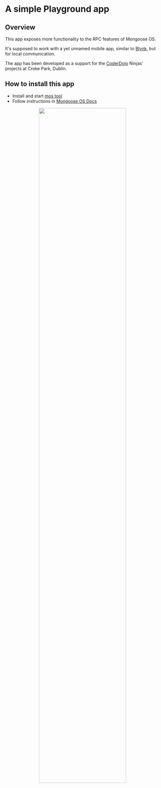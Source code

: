 # A simple Playground app

## Overview

This app exposes more functionality to the RPC features of Mongoose OS.

It's supposed to work with a yet unnamed mobile app, similar to [Blynk](http://www.blynk.cc), but for local communication.

The app has been developed as a support for the [CoderDojo](https://coderdojo.com) Ninjas' projects at Croke Park, Dublin.

## How to install this app

- Install and start [mos tool](https://mongoose-os.com/software.html)
- Follow instructions in [Mongoose OS Docs](https://mongoose-os.com/docs/book/build.html)

<p align="center">
  <img src="https://coderdojo.com/wp-content/uploads/2016/08/CDF.png" width="75%">
</p>
